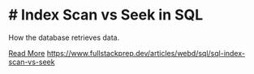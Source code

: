 # # Index Scan vs Seek in SQL

How the database retrieves data.

[Read More](https://www.fullstackprep.dev/articles/webd/sql/sql-index-scan-vs-seek) https://www.fullstackprep.dev/articles/webd/sql/sql-index-scan-vs-seek
